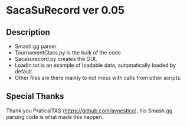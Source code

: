 # SacaSuRecord ver 0.05
## Description
* Smash.gg parser 
* TournamentClass.py is the bulk of the code
* Sacasurecord.py creates the GUI.
* LoadIn.txt is an example of loadable data, automatically loaded by default.
* Other files are there mainly to not mess with calls from other scripts.
## Special Thanks
  Thank you PraticalTAS (https://github.com/avnestico), his Smash.gg parsing code is what made this happen.
